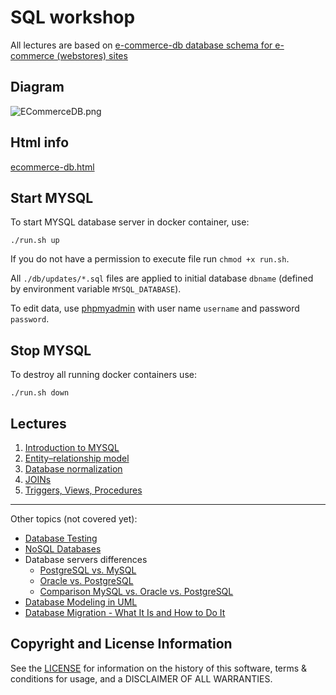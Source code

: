 # SQL workshop

All lectures are based on [e-commerce-db database schema for e-commerce (webstores) sites](https://github.com/ramortegui/e-commerce-db)

## Diagram

![ECommerceDB.png](https://github.com/ramortegui/e-commerce-db/blob/master/ECommerceDB.png)

## Html info

[ecommerce-db.html](http://htmlpreview.github.io/?https://github.com/ramortegui/e-commerce-db/blob/master/export/ecommerce-db.html)

## Start MYSQL

To start MYSQL database server in docker container, use:

```
./run.sh up
```

If you do not have a permission to execute file run `chmod +x run.sh`.

All `./db/updates/*.sql` files are applied to initial database `dbname` (defined by environment variable `MYSQL_DATABASE`).

To edit data, use [phpmyadmin](http://localhost:8000/) with user name `username` and password `password`.

## Stop MYSQL

To destroy all running docker containers use: 

```
./run.sh down
```

## Lectures

1. [Introduction to MYSQL](./docs/1-introduction_to_mysql.md)
2. [Entity–relationship model](./docs/2-entity_relationship_model.md)
3. [Database normalization](docs/3-database-normalization.md)
4. [JOINs](docs/4-join.md)
5. [Triggers, Views, Procedures](docs/5-triggers-views-procedures.md)

---

Other topics (not covered yet):
* [Database Testing](https://www.javatpoint.com/database-testing)
* [NoSQL Databases](https://www.couchbase.com/resources/why-nosql)
* Database servers differences
    * [PostgreSQL vs. MySQL](https://www.postgresqltutorial.com/postgresql-tutorial/postgresql-vs-mysql/)
    * [Oracle vs. PostgreSQL](https://hevodata.com/learn/postgresql-vs-oracle/#functionality)
    * [Comparison MySQL vs. Oracle vs. PostgreSQL](https://db-engines.com/en/system/MySQL%3BOracle%3BPostgreSQL)
* [Database Modeling in UML](https://sparxsystems.com/resources/tutorials/uml/datamodel.html)
* [Database Migration - What It Is and How to Do It](https://www.cloudbees.com/blog/database-migration)

Copyright and License Information
---------------------------------

See the [LICENSE](./LICENSE) for information on the history of this software, terms & conditions for usage, and a
DISCLAIMER OF ALL WARRANTIES.
